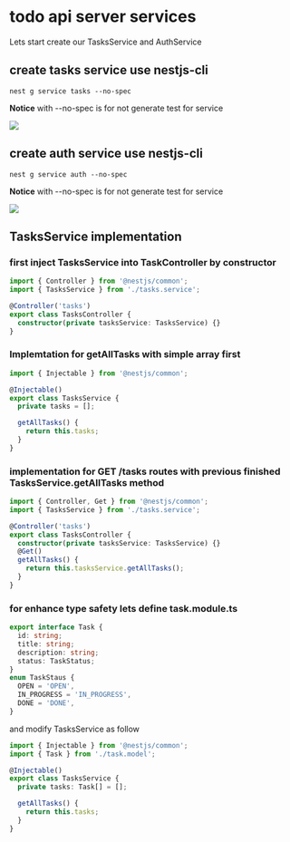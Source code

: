 # todo api server services

Lets start create our TasksService and AuthService

## create tasks service use nestjs-cli

```shell==
nest g service tasks --no-spec
```
**Notice** with --no-spec is for not generate test for service 

![](https://i.imgur.com/dBUS6Ht.png)

## create auth service use nestjs-cli

```shell==
nest g service auth --no-spec
```
**Notice** with --no-spec is for not generate test for service


![](https://i.imgur.com/W1QueEf.png)

## TasksService implementation

### first inject TasksService into TaskController by constructor

```typescript
import { Controller } from '@nestjs/common';
import { TasksService } from './tasks.service';

@Controller('tasks')
export class TasksController {
  constructor(private tasksService: TasksService) {}
}
```

### Implemtation for getAllTasks with simple array first

```typescript
import { Injectable } from '@nestjs/common';

@Injectable()
export class TasksService {
  private tasks = [];

  getAllTasks() {
    return this.tasks;
  }
}
```

### implementation for GET /tasks routes with previous finished TasksService.getAllTasks method

```typescript
import { Controller, Get } from '@nestjs/common';
import { TasksService } from './tasks.service';

@Controller('tasks')
export class TasksController {
  constructor(private tasksService: TasksService) {}
  @Get()
  getAllTasks() {
    return this.tasksService.getAllTasks();
  }
}
```
### for enhance type safety lets define task.module.ts

```typescript
export interface Task {
  id: string;
  title: string;
  description: string;
  status: TaskStatus;
}
enum TaskStaus {
  OPEN = 'OPEN',
  IN_PROGRESS = 'IN_PROGRESS',
  DONE = 'DONE',
}
```
and modify TasksService as follow

```typescript
import { Injectable } from '@nestjs/common';
import { Task } from './task.model';

@Injectable()
export class TasksService {
  private tasks: Task[] = [];

  getAllTasks() {
    return this.tasks;
  }
}
```

